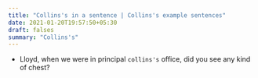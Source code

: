 ```yaml
---
title: "Collins's in a sentence | Collins's example sentences"
date: 2021-01-20T19:57:50+05:30
draft: falses
summary: "Collins's"
---
```

- Lloyd, when we were in principal `collins's` office, did you see any kind of chest?
                 
